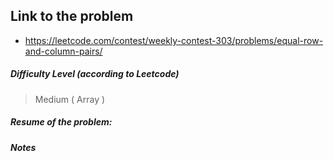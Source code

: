 ## Link to the problem
 
 - https://leetcode.com/contest/weekly-contest-303/problems/equal-row-and-column-pairs/
 
##### Difficulty Level (according to Leetcode)
 
 > Medium ( Array )
 
##### Resume of the problem:



##### Notes
  